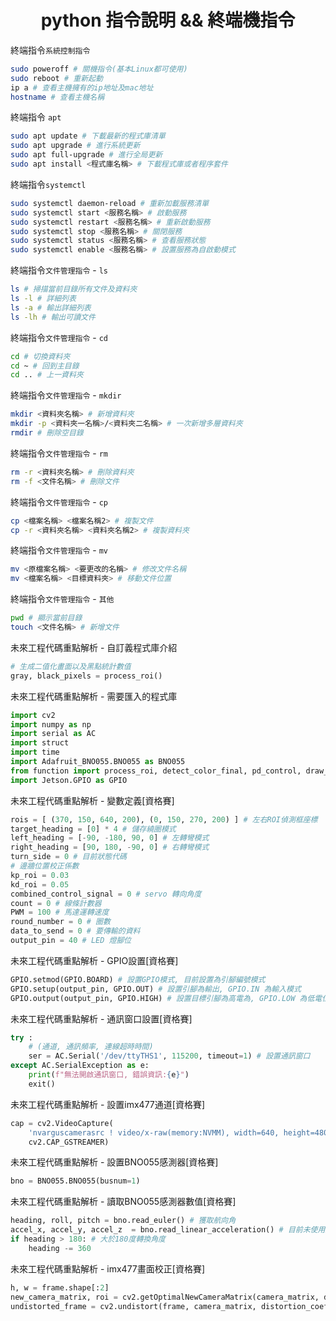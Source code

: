 # <div align="center">python 指令說明 && 終端機指令</div>

終端指令`系統控制指令`
```bash
sudo poweroff # 關機指令(基本Linux都可使用)
sudo reboot # 重新起動
ip a # 查看主機擁有的ip地址及mac地址
hostname # 查看主機名稱
```

終端指令 `apt`
```bash
sudo apt update # 下載最新的程式庫清單
sudo apt upgrade # 進行系統更新
sudo apt full-upgrade # 進行全局更新
sudo apt install <程式庫名稱> # 下載程式庫或者程序套件
```

終端指令`systemctl`
```bash
sudo systemctl daemon-reload # 重新加載服務清單
sudo systemctl start <服務名稱> # 啟動服務
sudo systemctl restart <服務名稱> # 重新啟動服務
sudo systemctl stop <服務名稱> # 關閉服務
sudo systemctl status <服務名稱> # 查看服務狀態
sudo systemctl enable <服務名稱> # 設置服務為自啟動模式
```

終端指令`文件管理指令` - `ls`
```bash
ls # 掃描當前目錄所有文件及資料夾
ls -l # 詳細列表
ls -a # 輸出詳細列表
ls -lh # 輸出可讀文件
```

終端指令`文件管理指令` - `cd`
```bash
cd # 切換資料夾
cd ~ # 回到主目錄
cd .. # 上一資料夾
```

終端指令`文件管理指令` - `mkdir`
```bash
mkdir <資料夾名稱> # 新增資料夾
mkdir -p <資料夾一名稱>/<資料夾二名稱> # 一次新增多層資料夾
rmdir # 刪除空目錄
```

終端指令`文件管理指令` - `rm`
```bash
rm -r <資料夾名稱> # 刪除資料夾
rm -f <文件名稱> # 刪除文件
```

終端指令`文件管理指令` - `cp`
```bash
cp <檔案名稱> <檔案名稱2> # 複製文件
cp -r <資料夾名稱> <資料夾名稱2> # 複製資料夾
```

終端指令`文件管理指令` - `mv`
```bash
mv <原檔案名稱> <要更改的名稱> # 修改文件名稱
mv <檔案名稱> <目標資料夾> # 移動文件位置
```

終端指令`文件管理指令` - `其他`
```bash
pwd # 顯示當前目錄
touch <文件名稱> # 新增文件
```

未來工程代碼重點解析 - 自訂義程式庫介紹
```python
# 生成二值化畫面以及黑點統計數值
gray, black_pixels = process_roi()
```

未來工程代碼重點解析 - 需要匯入的程式庫
```python
import cv2
import numpy as np
import serial as AC
import struct
import time
import Adafruit_BNO055.BNO055 as BNO055
from function import process_roi, detect_color_final, pd_control, draw_multiple_curves, detect_color_final
import Jetson.GPIO as GPIO
```

未來工程代碼重點解析 - 變數定義[資格賽]
```python
rois = [ (370, 150, 640, 200), (0, 150, 270, 200) ] # 左右ROI偵測框座標
target_heading = [0] * 4 # 儲存繞圈模式
left_heading = [-90, -180, 90, 0] # 左轉彎模式
right_heading = [90, 180, -90, 0] # 右轉彎模式
turn_side = 0 # 目前狀態代碼
# 邊牆位置校正係數
kp_roi = 0.03
kd_roi = 0.05
combined_control_signal = 0 # servo 轉向角度
count = 0 # 線條計數器
PWM = 100 # 馬達運轉速度
round_number = 0 # 圈數
data_to_send = 0 # 要傳輸的資料
output_pin = 40 # LED 燈腳位
```

未來工程代碼重點解析 - GPIO設置[資格賽]
```python
GPIO.setmod(GPIO.BOARD) # 設置GPIO模式, 目前設置為引腳編號模式
GPIO.setup(output_pin, GPIO.OUT) # 設置引腳為輸出, GPIO.IN 為輸入模式
GPIO.output(output_pin, GPIO.HIGH) # 設置目標引腳為高電為, GPIO.LOW 為低電位
```

未來工程代碼重點解析 - 通訊窗口設置[資格賽]
```python
try :
    # (通道, 通訊頻率, 連線超時時間)
    ser = AC.Serial('/dev/ttyTHS1', 115200, timeout=1) # 設置通訊窗口
except AC.SerialException as e:
    print(f"無法開啟通訊窗口, 錯誤資訊:{e}")
    exit()
```

未來工程代碼重點解析 - 設置imx477通道[資格賽]
```python
cap = cv2.VideoCapture(
    'nvarguscamerasrc ! video/x-raw(memory:NVMM), width=640, height=480, format=(string)NV12,framerate=12/1 ! nvvidconv ! video/x-raw, format=BGRx ! videoconvert ! video/x-raw, format=BGR ! appsink drop=true sync=false',
    cv2.CAP_GSTREAMER)
```

未來工程代碼重點解析 - 設置BNO055感測器[資格賽]
```python
bno = BNO055.BNO055(busnum=1)
```

未來工程代碼重點解析 - 讀取BNO055感測器數值[資格賽]
```python
heading, roll, pitch = bno.read_euler() # 獲取航向角
accel_x, accel_y, accel_z  = bno.read_linear_acceleration() # 目前未使用到
if heading > 180: # 大於180度轉換角度
    heading -= 360
```

未來工程代碼重點解析 - imx477畫面校正[資格賽]
```python
h, w = frame.shape[:2]
new_camera_matrix, roi = cv2.getOptimalNewCameraMatrix(camera_matrix, distortion_coefficents, (w, h), 0.12, (w, h))
undistorted_frame = cv2.undistort(frame, camera_matrix, distortion_coefficents, None, new_camera_matrix)
```
